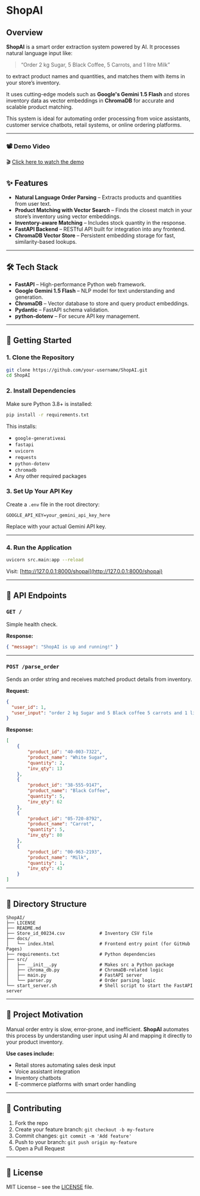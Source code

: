 # ShopAI

## Overview

**ShopAI** is a smart order extraction system powered by AI. It processes natural language input like:

> “Order 2 kg Sugar, 5 Black Coffee, 5 Carrots, and 1 litre Milk”

to extract product names and quantities, and matches them with items in your store’s inventory.

It uses cutting-edge models such as **Google's Gemini 1.5 Flash** and stores inventory data as vector embeddings in **ChromaDB** for accurate and scalable product matching.

This system is ideal for automating order processing from voice assistants, customer service chatbots, retail systems, or online ordering platforms.

---

### 📽 Demo Video

🎬 [Click here to watch the demo](assets/demo.mov)


## ✨ Features

* **Natural Language Order Parsing** – Extracts products and quantities from user text.
* **Product Matching with Vector Search** – Finds the closest match in your store’s inventory using vector embeddings.
* **Inventory-aware Matching** – Includes stock quantity in the response.
* **FastAPI Backend** – RESTful API built for integration into any frontend.
* **ChromaDB Vector Store** – Persistent embedding storage for fast, similarity-based lookups.

---

## 🛠 Tech Stack

* **FastAPI** – High-performance Python web framework.
* **Google Gemini 1.5 Flash** – NLP model for text understanding and generation.
* **ChromaDB** – Vector database to store and query product embeddings.
* **Pydantic** – FastAPI schema validation.
* **python-dotenv** – For secure API key management.

---

## 🚀 Getting Started

### 1. Clone the Repository

```bash
git clone https://github.com/your-username/ShopAI.git
cd ShopAI
```

### 2. Install Dependencies

Make sure Python 3.8+ is installed:

```bash
pip install -r requirements.txt
```

This installs:

* `google-generativeai`
* `fastapi`
* `uvicorn`
* `requests`
* `python-dotenv`
* `chromadb`
* Any other required packages

### 3. Set Up Your API Key

Create a `.env` file in the root directory:

```
GOOGLE_API_KEY=your_gemini_api_key_here
```

Replace with your actual Gemini API key.

---

### 4. Run the Application

```bash
uvicorn src.main:app --reload
```

Visit: [http://127.0.0.1:8000/shopai](http://127.0.0.1:8000/shopai)

---

## 📡 API Endpoints

### `GET /`

Simple health check.

**Response:**

```json
{ "message": "ShopAI is up and running!" }
```

---

### `POST /parse_order`

Sends an order string and receives matched product details from inventory.

**Request:**

```json
{
  "user_id": 1,
  "user_input": "order 2 kg Sugar and 5 Black coffee 5 carrots and 1 litre Milk"
}
```

**Response:**

```json
[
    {
        "product_id": "40-003-7322",
        "product_name": "White Sugar",
        "quantity": 2,
        "inv_qty": 13
    },
    {
        "product_id": "38-555-9147",
        "product_name": "Black Coffee",
        "quantity": 5,
        "inv_qty": 62
    },
    {
        "product_id": "05-720-8792",
        "product_name": "Carrot",
        "quantity": 5,
        "inv_qty": 80
    },
    {
        "product_id": "00-963-2193",
        "product_name": "Milk",
        "quantity": 1,
        "inv_qty": 43
    }
]
```

---

## 📁 Directory Structure

```
ShopAI/
├── LICENSE
├── README.md
├── Store_id_00234.csv             # Inventory CSV file
├── docs/
│   └── index.html                 # Frontend entry point (for GitHub Pages)
├── requirements.txt               # Python dependencies
├── src/
│   ├── __init__.py                # Makes src a Python package
│   ├── chroma_db.py               # ChromaDB-related logic
│   ├── main.py                    # FastAPI server
│   └── parser.py                  # Order parsing logic
└── start_server.sh                # Shell script to start the FastAPI server
```

---

## 🧠 Project Motivation

Manual order entry is slow, error-prone, and inefficient. **ShopAI** automates this process by understanding user input using AI and mapping it directly to your product inventory.

**Use cases include:**

* Retail stores automating sales desk input
* Voice assistant integration
* Inventory chatbots
* E-commerce platforms with smart order handling

---

## 🤝 Contributing

1. Fork the repo
2. Create your feature branch: `git checkout -b my-feature`
3. Commit changes: `git commit -m 'Add feature'`
4. Push to your branch: `git push origin my-feature`
5. Open a Pull Request

---

## 🪪 License

MIT License – see the [LICENSE](LICENSE) file.
